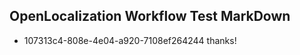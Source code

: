 ## OpenLocalization Workflow Test MarkDown
* 107313c4-808e-4e04-a920-7108ef264244 thanks!

<!--HONumber=Jul16_HO3-->


